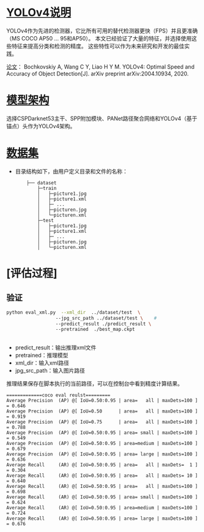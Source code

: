 # [YOLOv4说明](#目录)

YOLOv4作为先进的检测器，它比所有可用的替代检测器更快（FPS）并且更准确（MS COCO AP50 ... 95和AP50）。
本文已经验证了大量的特征，并选择使用这些特征来提高分类和检测的精度。
这些特性可以作为未来研究和开发的最佳实践。

[论文](https://arxiv.org/pdf/2004.10934.pdf)：
Bochkovskiy A, Wang C Y, Liao H Y M. YOLOv4: Optimal Speed and Accuracy of Object Detection[J]. arXiv preprint arXiv:2004.10934, 2020.

# [模型架构](#目录)

选择CSPDarknet53主干、SPP附加模块、PANet路径聚合网络和YOLOv4（基于锚点）头作为YOLOv4架构。


# [数据集](#目录)



- 目录结构如下，由用户定义目录和文件的名称：

    ```text
        ├── dataset
            ├─train
            │   ├─picture1.jpg
            │   ├─picture1.xml
            │   ├─ ...
            │   ├─picturen.jpg
            │   └─picturen.xml       
            ├─test
            │   ├─picture1.jpg
            │   ├─picture1.xml
            │   ├─ ...
            │   ├─picturen.jpg
            │   └─picturen.xml  
    ```


# [评估过程]

## 验证

```bash
python eval_xml.py  --xml_dir  ../dataset/test  \     
                  --jpg_src_path ../dataset/test \    # 
                  --predict_result ./predict_result \ 
                  --pretrained  ./best_map.ckpt        
                  
```
- predict_result：输出推理xml文件
- pretrained：推理模型
- xml_dir：输入xml路径
- jpg_src_path：输入图片路径

推理结果保存在脚本执行的当前路径，可以在控制台中看到精度计算结果。

```text
=============coco eval reulst=========
Average Precision  (AP) @[ IoU=0.50:0.95 | area=   all | maxDets=100 ] = 0.646
Average Precision  (AP) @[ IoU=0.50      | area=   all | maxDets=100 ] = 0.919
Average Precision  (AP) @[ IoU=0.75      | area=   all | maxDets=100 ] = 0.788
Average Precision  (AP) @[ IoU=0.50:0.95 | area= small | maxDets=100 ] = 0.549
Average Precision  (AP) @[ IoU=0.50:0.95 | area=medium | maxDets=100 ] = 0.679
Average Precision  (AP) @[ IoU=0.50:0.95 | area= large | maxDets=100 ] = 0.636
Average Recall     (AR) @[ IoU=0.50:0.95 | area=   all | maxDets=  1 ] = 0.304
Average Recall     (AR) @[ IoU=0.50:0.95 | area=   all | maxDets= 10 ] = 0.640
Average Recall     (AR) @[ IoU=0.50:0.95 | area=   all | maxDets=100 ] = 0.698
Average Recall     (AR) @[ IoU=0.50:0.95 | area= small | maxDets=100 ] = 0.624
Average Recall     (AR) @[ IoU=0.50:0.95 | area=medium | maxDets=100 ] = 0.724
Average Recall     (AR) @[ IoU=0.50:0.95 | area= large | maxDets=100 ] = 0.676
```
